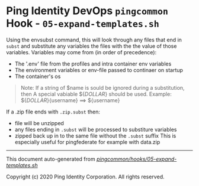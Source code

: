 
# Ping Identity DevOps `pingcommon` Hook - `05-expand-templates.sh`
 Using the envsubst command, this will look through any files that end in 
 `subst` and substitute any variables the files with the the value of those
 variables.
 Variables may come from (in order of precedence):
  - The '.env' file from the profiles and intra container env variables
  - The environment variables or env-file passed to continaer on startup
  - The container's os
 >Note: If a string of $name is sould be ignored during a substitution, then 
 A special vabiable ${_DOLLAR_} should be used.
 >Example: ${_DOLLAR_}{username} ==> ${username}
  
 If a .zip file ends with `.zip.subst` then:
 - file will be unzipped 
 - any files ending in `.subst` will be processed to substiture variables
 - zipped back up in to the same file without the `.subst` suffix
 This is especially useful for pingfederate for example with data.zip

---
This document auto-generated from _[pingcommon/hooks/05-expand-templates.sh](https://github.com/pingidentity/pingidentity-docker-builds/blob/master/pingcommon/hooks/05-expand-templates.sh)_

Copyright (c)  2020 Ping Identity Corporation. All rights reserved.
